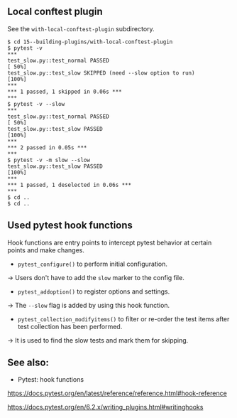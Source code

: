 ## Local conftest plugin

See the `with-local-conftest-plugin` subdirectory.

```unix
$ cd 15--building-plugins/with-local-conftest-plugin
$ pytest -v
***                                                                                                                                                                                             
test_slow.py::test_normal PASSED                                                                                  [ 50%]
test_slow.py::test_slow SKIPPED (need --slow option to run)                                                       [100%]
***
*** 1 passed, 1 skipped in 0.06s ***
***
$ pytest -v --slow 
***
test_slow.py::test_normal PASSED                                                                                  [ 50%]
test_slow.py::test_slow PASSED                                                                                    [100%]
***
*** 2 passed in 0.05s ***
***
$ pytest -v -m slow --slow
test_slow.py::test_slow PASSED                                                                                    [100%]
***
*** 1 passed, 1 deselected in 0.06s ***
***
$ cd ..
$ cd ..
```

## Used pytest hook functions 

Hook functions are entry points to intercept pytest behavior at certain points and make changes.

- `pytest_configure()` to perform initial configuration.

-> Users don't have to add the `slow` marker to the config file.

- `pytest_addoption()` to register options and settings.

-> The `--slow` flag is added by using this hook function.

- `pytest_collection_modifyitems()` to filter or re-order the test items after test collection has been performed.

-> It is used to find the slow tests and mark them for skipping.

## See also:

- Pytest: hook functions

https://docs.pytest.org/en/latest/reference/reference.html#hook-reference

https://docs.pytest.org/en/6.2.x/writing_plugins.html#writinghooks